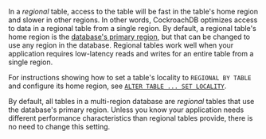 In a _regional_ table, access to the table will be fast in the table's home region and slower in other regions. In other words, CockroachDB optimizes access to data in a regional table from a single region. By default, a regional table's home region is the [database's primary region](multiregion-overview.html#database-regions), but that can be changed to use any region in the database. Regional tables work well when your application requires low-latency reads and writes for an entire table from a single region.

For instructions showing how to set a table's locality to `REGIONAL BY TABLE` and configure its home region, see [`ALTER TABLE ... SET LOCALITY`](alter-table.html#regional-by-table).

By default, all tables in a multi-region database are _regional_ tables that use the database's primary region. Unless you know your application needs different performance characteristics than regional tables provide, there is no need to change this setting.
